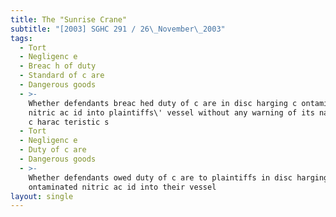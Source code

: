 ```yaml
---
title: The "Sunrise Crane"
subtitle: "[2003] SGHC 291 / 26\_November\_2003"
tags:
  - Tort
  - Negligenc e
  - Breac h of duty
  - Standard of c are
  - Dangerous goods
  - >-
    Whether defendants breac hed duty of c are in disc harging c ontaminated
    nitric ac id into plaintiffs\' vessel without any warning of its nature and
    c harac teristic s
  - Tort
  - Negligenc e
  - Duty of c are
  - Dangerous goods
  - >-
    Whether defendants owed duty of c are to plaintiffs in disc harging c
    ontaminated nitric ac id into their vessel
layout: single
---
```


